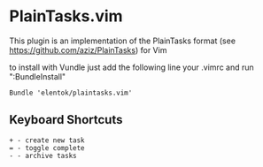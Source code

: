 PlainTasks.vim
==============

This plugin is an implementation of the PlainTasks format
(see https://github.com/aziz/PlainTasks) for Vim

to install with Vundle just add the following line your .vimrc and run ":BundleInstall"

```
Bundle 'elentok/plaintasks.vim'
```

Keyboard Shortcuts
------------------

```
+ - create new task
= - toggle complete
- - archive tasks

```
